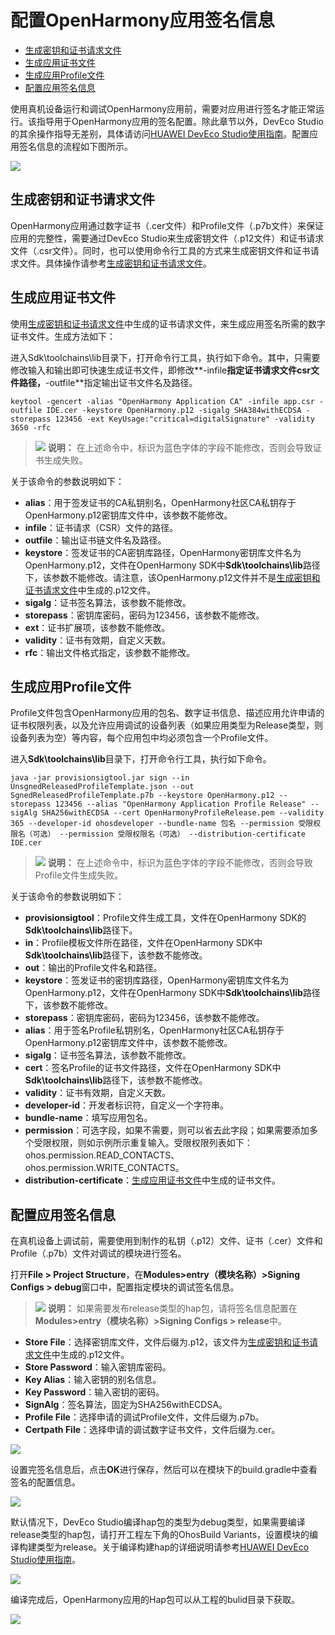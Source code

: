 # 配置OpenHarmony应用签名信息<a name="ZH-CN_TOPIC_0000001159890371"></a>

-   [生成密钥和证书请求文件](#section153146467405)
-   [生成应用证书文件](#section136609429562)
-   [生成应用Profile文件](#section2048641015325)
-   [配置应用签名信息](#section10152423193310)

使用真机设备运行和调试OpenHarmony应用前，需要对应用进行签名才能正常运行。该指导用于OpenHarmony应用的签名配置。除此章节以外，DevEco Studio的其余操作指导无差别，具体请访问[HUAWEI DevEco Studio使用指南](https://developer.harmonyos.com/cn/docs/documentation/doc-guides/tools_overview-0000001053582387)。配置应用签名信息的流程如下图所示。

![](figures/zh-cn_image_0000001113808114.png)

## 生成密钥和证书请求文件<a name="section153146467405"></a>

OpenHarmony应用通过数字证书（.cer文件）和Profile文件（.p7b文件）来保证应用的完整性，需要通过DevEco Studio来生成密钥文件（.p12文件）和证书请求文件（.csr文件）。同时，也可以使用命令行工具的方式来生成密钥文件和证书请求文件。具体操作请参考[生成密钥和证书请求文件](https://developer.harmonyos.com/cn/docs/documentation/doc-guides/ide_debug_device-0000001053822404#ZH-CN_TOPIC_0000001154985555__section837891802519)。

## 生成应用证书文件<a name="section136609429562"></a>

使用[生成密钥和证书请求文件](#section153146467405)中生成的证书请求文件，来生成应用签名所需的数字证书文件。生成方法如下：

进入Sdk\\toolchains\\lib目录下，打开命令行工具，执行如下命令。其中，只需要修改输入和输出即可快速生成证书文件，即修改**-infile**指定证书请求文件csr文件路径，**-outfile**指定输出证书文件名及路径。

```
keytool -gencert -alias "OpenHarmony Application CA" -infile app.csr -outfile IDE.cer -keystore OpenHarmony.p12 -sigalg SHA384withECDSA -storepass 123456 -ext KeyUsage:"critical=digitalSignature" -validity  3650 -rfc
```

>![](public_sys-resources/icon-note.gif) **说明：** 
>在上述命令中，标识为蓝色字体的字段不能修改，否则会导致证书生成失败。

关于该命令的参数说明如下：

-   **alias**：用于签发证书的CA私钥别名，OpenHarmony社区CA私钥存于OpenHarmony.p12密钥库文件中，该参数不能修改。
-   **infile**：证书请求（CSR）文件的路径。
-   **outfile**：输出证书链文件名及路径。
-   **keystore**：签发证书的CA密钥库路径，OpenHarmony密钥库文件名为OpenHarmony.p12，文件在OpenHarmony SDK中**Sdk\\toolchains\\lib**路径下，该参数不能修改。请注意，该OpenHarmony.p12文件并不是[生成密钥和证书请求文件](#section153146467405)中生成的.p12文件。
-   **sigalg**：证书签名算法，该参数不能修改。
-   **storepass**：密钥库密码，密码为123456，该参数不能修改。
-   **ext**：证书扩展项，该参数不能修改。
-   **validity**：证书有效期，自定义天数。
-   **rfc**：输出文件格式指定，该参数不能修改。

## 生成应用Profile文件<a name="section2048641015325"></a>

Profile文件包含OpenHarmony应用的包名、数字证书信息、描述应用允许申请的证书权限列表，以及允许应用调试的设备列表（如果应用类型为Release类型，则设备列表为空）等内容，每个应用包中均必须包含一个Profile文件。

进入**Sdk\\toolchains\\lib**目录下，打开命令行工具，执行如下命令。

```
java -jar provisionsigtool.jar sign --in UnsgnedReleasedProfileTemplate.json --out SgnedReleasedProfileTemplate.p7b --keystore OpenHarmony.p12 --storepass 123456 --alias "OpenHarmony Application Profile Release" --sigAlg SHA256withECDSA --cert OpenHarmonyProfileRelease.pem --validity 365 --developer-id ohosdeveloper --bundle-name 包名 --permission 受限权限名（可选） --permission 受限权限名（可选） --distribution-certificate IDE.cer
```

>![](public_sys-resources/icon-note.gif) **说明：** 
>在上述命令中，标识为蓝色字体的字段不能修改，否则会导致Profile文件生成失败。

关于该命令的参数说明如下：

-   **provisionsigtool**：Profile文件生成工具，文件在OpenHarmony SDK的**Sdk\\toolchains\\lib**路径下。
-   **in**：Profile模板文件所在路径，文件在OpenHarmony SDK中**Sdk\\toolchains\\lib**路径下，该参数不能修改。
-   **out**：输出的Profile文件名和路径。
-   **keystore**：签发证书的密钥库路径，OpenHarmony密钥库文件名为OpenHarmony.p12，文件在OpenHarmony SDK中**Sdk\\toolchains\\lib**路径下，该参数不能修改。
-   **storepass**：密钥库密码，密码为123456，该参数不能修改。
-   **alias**：用于签名Profile私钥别名，OpenHarmony社区CA私钥存于OpenHarmony.p12密钥库文件中，该参数不能修改。
-   **sigalg**：证书签名算法，该参数不能修改。
-   **cert**：签名Profile的证书文件路径，文件在OpenHarmony SDK中**Sdk\\toolchains\\lib**路径下，该参数不能修改。
-   **validity**：证书有效期，自定义天数。
-   **developer-id**：开发者标识符，自定义一个字符串。
-   **bundle-name**：填写应用包名。
-   **permission**：可选字段，如果不需要，则可以省去此字段；如果需要添加多个受限权限，则如示例所示重复输入。受限权限列表如下：ohos.permission.READ\_CONTACTS、ohos.permission.WRITE\_CONTACTS。
-   **distribution-certificate**：[生成应用证书文件](#section136609429562)中生成的证书文件。

## 配置应用签名信息<a name="section10152423193310"></a>

在真机设备上调试前，需要使用到制作的私钥（.p12）文件、证书（.cer）文件和Profile（.p7b）文件对调试的模块进行签名。

打开**File \> Project Structure**，在**Modules\>entry（模块名称）\>Signing Configs \> debug**窗口中，配置指定模块的调试签名信息。

>![](public_sys-resources/icon-note.gif) **说明：** 
>如果需要发布release类型的hap包，请将签名信息配置在**Modules\>entry（模块名称）\>Signing Configs \> release**中。

-   **Store File**：选择密钥库文件，文件后缀为.p12，该文件为[生成密钥和证书请求文件](#section153146467405)中生成的.p12文件。
-   **Store Password**：输入密钥库密码。
-   **Key Alias**：输入密钥的别名信息。
-   **Key Password**：输入密钥的密码。
-   **SignAlg**：签名算法，固定为SHA256withECDSA。
-   **Profile File**：选择申请的调试Profile文件，文件后缀为.p7b。
-   **Certpath File**：选择申请的调试数字证书文件，文件后缀为.cer。

![](figures/zh-cn_image_0000001160327971.png)

设置完签名信息后，点击**OK**进行保存，然后可以在模块下的build.gradle中查看签名的配置信息。

![](figures/zh-cn_image_0000001113648168.png)

默认情况下，DevEco Studio编译hap包的类型为debug类型，如果需要编译release类型的hap包，请打开工程左下角的OhosBuild Variants，设置模块的编译构建类型为release。关于编译构建hap的详细说明请参考[HUAWEI DevEco Studio使用指南](https://developer.harmonyos.com/cn/docs/documentation/doc-guides/build_hap-0000001053342418)。

![](figures/zh-cn_image_0000001115066116.png)

编译完成后，OpenHarmony应用的Hap包可以从工程的bulid目录下获取。

![](figures/zh-cn_image_0000001163552429.png)

